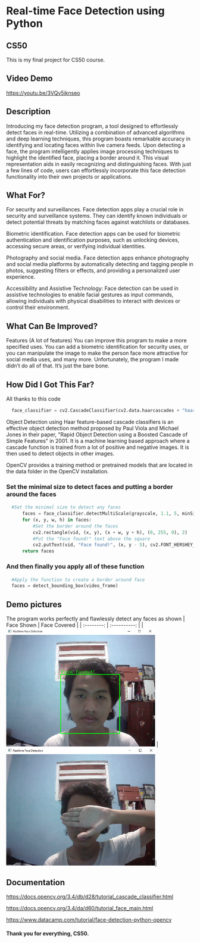 # Real-time Face Detection using Python

## CS50
This is my final project for CS50 course.

## Video Demo
https://youtu.be/3VQv5iknseo

## Description
Introducing my face detection program, a tool designed to effortlessly detect faces in real-time. Utilizing a combination of advanced algorithms and deep learning techniques, this program boasts remarkable accuracy in identifying and locating faces within live camera feeds. Upon detecting a face, the program intelligently applies image processing techniques to highlight the identified face, placing a border around it. This visual representation aids in easily recognizing and distinguishing faces. With just a few lines of code, users can effortlessly incorporate this face detection functionality into their own projects or applications.

## What For?
For security and surveillances. Face detection apps play a crucial role in security and surveillance systems. They can identify known individuals or detect potential threats by matching faces against watchlists or databases.

Biometric identification. Face detection apps can be used for biometric authentication and identification purposes, such as unlocking devices, accessing secure areas, or verifying individual identities.

Photography and social media. Face detection apps enhance photography and social media platforms by automatically detecting and tagging people in photos, suggesting filters or effects, and providing a personalized user experience.

Accessibility and Assistive Technology: Face detection can be used in assistive technologies to enable facial gestures as input commands, allowing individuals with physical disabilities to interact with devices or control their environment.

## What Can Be Improved?
Features (A lot of features)
You can improve this program to make a more specified uses. You can add a biometric identification for security uses, or you can manipulate the image to make the person face more attractive for social media uses, and many more. Unfortunately, the program I made didn’t do all of that. It’s just the bare bone.

## How Did I Got This Far?
All thanks to this code

```python
  face_classifier = cv2.CascadeClassifier(cv2.data.haarcascades + "haarcascade_frontalface_default.xml")
```

Object Detection using Haar feature-based cascade classifiers is an effective object detection method proposed by Paul Viola and Michael Jones in their paper, "Rapid Object Detection using a Boosted Cascade of Simple Features" in 2001. It is a machine learning based approach where a cascade function is trained from a lot of positive and negative images. It is then used to detect objects in other images.

OpenCV provides a training method or pretrained models that are located in the data folder in the OpenCV installation.

### Set the minimal size to detect faces and putting a border around the faces

```python
  #Set the minimal size to detect any faces
      faces = face_classifier.detectMultiScale(grayscale, 1.1, 5, minSize=(40, 40))
      for (x, y, w, h) in faces:
          #Set the border around the faces
          cv2.rectangle(vid, (x, y), (x + w, y + h), (0, 255, 0), 2)
          #Put the "Face found!" text above the square
          cv2.putText(vid, "Face found!", (x, y - 5), cv2.FONT_HERSHEY_COMPLEX_SMALL, 1, (0, 255, 0), 1)
      return faces
```

### And then finally you apply all of these function

```python
  #Apply the function to create a border around face
  faces = detect_bounding_box(video_frame)
```


## Demo pictures
The program works perfectly and flawlessly detect any faces as shown
| Face Shown | Face Covered |
| :--------: | :----------: |
| <img src="Screenshots/img1.png" width="400">  | <img src="Screenshots/img2.png" width="400">|

## Documentation
https://docs.opencv.org/3.4/db/d28/tutorial_cascade_classifier.html

https://docs.opencv.org/3.4/da/d60/tutorial_face_main.html

https://www.datacamp.com/tutorial/face-detection-python-opencv

#### Thank you for everything, CS50.
